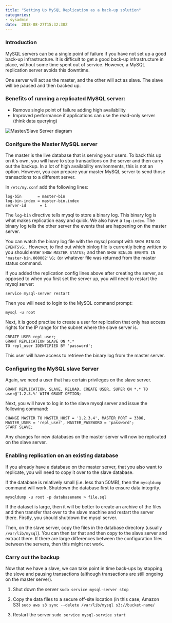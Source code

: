 ```yaml
---
title: "Setting Up MySQL Replication as a back-up solution"
categories:
- sysadmin
date:  2018-08-27T15:32:30Z
---
```

### Introduction

MySQL servers can be a single point of failure if you have not set up a good back-up infrastructure. It is difficult to get a good back-up infrastructure in place, without some time spent out of service. However, a MySQL replication server avoids this downtime.

One server will act as the master, and the other will act as slave. The slave will be paused and then backed up.


### Benefits of running a replicated MySQL server:

- Remove single point of failure adding high availability
- Improved performance if applications can use the read-only server (think data querying)


![Master/Slave Server diagram](https://s3.eu-west-2.amazonaws.com/kabads.monkeez.org/images/mysql_replication.png)


### Conifgure the Master MySQL server
The master is the live database that is serving your users. To back this up on it's own, you will have to stop transactions on the server and then carry out the backup. In a lot of high availability environments, this is not an option. However, you can prepare your master MySQL server to send those transactions to a different server.

In ```/etc/my.conf``` add the following lines:

```
log-bin       = master-bin
log-bin-index = master-bin.index
server-id      = 1
```

The ```log-bin``` directive tells mysql to store a binary log. This binary log is what makes replication easy and quick. We also have a ```log-index```. The binary log tells the other server the events that are happening on the master server. 

You can watch the binary log file with the mysql prompt with ```SHOW BINLOG EVENTS\G;```. However, to find out which binlog file is currently being written to you should enter ```SHOW MASTER STATUS;``` and then ```SHOW BINLOG EVENTS IN 'master-bin.000002'\G;``` (or whatever file was returned from the master status command.

If you added the replication config lines above after creating the server, as opposed to when you first set the server up, you will need to restart the mysql server:

    service mysql-server restart

Then you will need to login to the MySQL command prompt:

    mysql -u root

Next, it is good practise to create a user for replication that only has access rights for the IP range for the subnet where the slave server is.

    CREATE USER repl_user; 
    GRANT REPLICATION SLAVE ON *.*
    TO repl_user IDENTIFIED BY 'password';

This user will have access to retrieve the binary log from the master server.

### Configuring the MySQL slave Server

Again, we need a user that has certain privileges on the slave server.

```
GRANT REPLICATION, SLAVE, RELOAD, CREATE USER, SUPER ON *.* TO user@'1.2.3.%' WITH GRANT OPTION;
```

Next, you will have to log in to the slave mysql server and issue the following command:

```
CHANGE MASTER TO MASTER_HOST = '1.2.3.4', MASTER_PORT = 3306, MASTER_USER = 'repl_user', MASTER_PASSWORD = 'password';
START SLAVE;
```

Any changes for new databases on the master server will now be replicated on the slave server.

### Enabling replication on an existing database

If you already have a database on the master server, that you also want to replicate, you will need to copy it over to the slave database. 

If the database is relatively small (i.e. less than 50MB), then the ```mysqldump``` command will work. Shutdown the database first to ensure data integrity. 

```mysqldump -u root -p databasename > file.sql```

If the dataset is large, then it will be better to create an archive of the files and then transfer that over to the slave machine and restart the server there. Firstly, you should shutdown the mysql server. 

Then, on the slave server, copy the files in the database directory (usually ```/var/lib/mysql```). You can then tar that and then copy to the slave server and extract there. If there are large differences between the configuration files between the servers, then this might not work.

### Carry out the backup
Now that we have a slave, we can take point in time back-ups by stopping the slove and pausing transactions (although transactions are still ongoing on the master server).

1. Shut down the server ```sudo service mysql-server stop```

1. Copy the data files to a secure off-site location (in this case, Amazon S3) ```sudo aws s3 sync --delete /var/lib/mysql s3://bucket-name/```

1. Restart the server ```sudo service mysql-service start```


